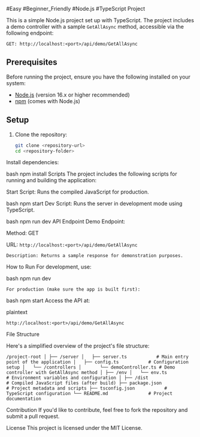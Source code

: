 #Easy #Beginner_Friendly #Node.js  #TypeScript Project

This is a simple Node.js project set up with TypeScript. The project includes a demo controller with a sample `GetAllAsync` method, accessible via the following endpoint:

`GET: http://localhost:<port>/api/demo/GetAllAsync`

## Prerequisites

Before running the project, ensure you have the following installed on your system:
- [Node.js](https://nodejs.org/) (version 16.x or higher recommended)
- [npm](https://www.npmjs.com/) (comes with Node.js)

## Setup

1. Clone the repository:
   ```bash
   git clone <repository-url>
   cd <repository-folder>
Install dependencies:

bash
npm install
Scripts
The project includes the following scripts for running and building the application:

Start Script: Runs the compiled JavaScript for production.

bash
npm start
Dev Script: Runs the server in development mode using TypeScript.

bash
npm run dev
API Endpoint
Demo Endpoint:

Method: GET

URL: `http://localhost:<port>/api/demo/GetAllAsync`

`Description: Returns a sample response for demonstration purposes.`

How to Run
For development, use:

bash
npm run dev

`For production (make sure the app is built first):`

bash
npm start
Access the API at:

plaintext

`http://localhost:<port>/api/demo/GetAllAsync`

File Structure

Here's a simplified overview of the project's file structure:


`
/project-root
│
├── /server
│   ├── server.ts           # Main entry point of the application
│   ├── config.ts           # Configuration setup
│   └── /controllers
│       └── demoController.ts # Demo controller with GetAllAsync method
│
├── /env
│   └── env.ts              # Environment variables and configuration
│
├── /dist                   # Compiled JavaScript files (after build)
├── package.json            # Project metadata and scripts
├── tsconfig.json           # TypeScript configuration
└── README.md               # Project documentation
`


Contribution
If you'd like to contribute, feel free to fork the repository and submit a pull request.

License
This project is licensed under the MIT License.
